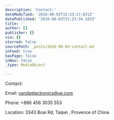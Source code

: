 ```yaml
---
description: 'Contact:'
dateModified: '2016-08-03T15:23:17.031Z'
datePublished: '2016-08-03T15:23:34.183Z'
title: ''
author: []
publisher: {}
via: {}
starred: false
sourcePath: _posts/2016-08-03-contact.md
inFeed: true
hasPage: false
inNav: false
_type: MediaObject

---
```

Contact:

Email: vandaelectronics@ve.com

Phone: +886 456 3035 553

Location: 3343 Boai Rd, Taipei , Provence of China
